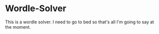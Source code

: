 # Wordle-Solver

This is a wordle solver. I need to go to bed so that's all I'm going to say at the moment.
